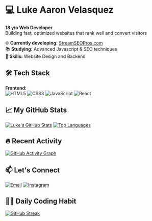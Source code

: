 # 💻 Luke Aaron Velasquez

**18 y/o Web Developer**  
Building fast, optimized websites that rank well and convert visitors  

🌐 **Currently developing:** [StreamSEOPros.com](https://streamseopros.com/)  
📚 **Studying:** Advanced Javascript & SEO techniques  
🚀 **Skills:** Website Design and Backend

## 🛠️ Tech Stack

**Frontend:**  
![HTML5](https://img.shields.io/badge/HTML5-E34F26?logo=html5&logoColor=white)
![CSS3](https://img.shields.io/badge/CSS3-1572B6?logo=css3&logoColor=white)
![JavaScript](https://img.shields.io/badge/JavaScript-F7DF1E?logo=javascript&logoColor=black)
![React](https://img.shields.io/badge/React-61DAFB?logo=react&logoColor=black)

## 📈 My GitHub Stats

[![Luke's GitHub Stats](https://github-readme-stats.vercel.app/api?username=lokeyyron&show_icons=true&theme=radical&hide_border=true)](https://github.com/lokeyyron)
[![Top Languages](https://github-readme-stats.vercel.app/api/top-langs/?username=lokeyyron&layout=compact&theme=radical&hide_border=true)](https://github.com/lokeyyron)

## 🔥 Recent Activity

[![GitHub Activity Graph](https://github-readme-activity-graph.vercel.app/graph?username=lokeyyron&theme=github-compact)](https://github.com/lokeyyron)

## 📫 Let's Connect

[![Email](https://img.shields.io/badge/Email-lukevels8@gmail.com-D14836?logo=gmail&logoColor=white)](mailto:lukevels8@gmail.com)
[![Instagram](https://img.shields.io/badge/Instagram-@lokeyyron-E4405F?logo=instagram&logoColor=white)](https://instagram.com/lokeyyron)

## 👨‍💻 Daily Coding Habit

<!-- GitHub Readme Streak Stats - https://github.com/DenverCoder1/github-readme-streak-stats -->
[![GitHub Streak](https://streak-stats.demolab.com?user=lokeyyron&theme=radical&hide_border=true&date_format=M%20j%5B%2C%20Y%5D)](https://git.io/streak-stats)

